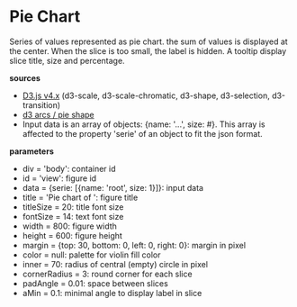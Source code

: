 # Pie Chart
Series of values represented as pie chart. the sum of values is displayed at the center. When the slice is too small, the label is hidden. A tooltip display slice title, size and percentage.

**sources**
* [D3.js v4.x](https://github.com/d3/d3/blob/master/API.md) (d3-scale, d3-scale-chromatic, d3-shape, d3-selection, d3-transition)
* [d3 arcs / pie shape](https://github.com/d3/d3-shape/blob/master/README.md#arcs)
* Input data is an array of objects: {name: '...', size: #}. This array is affected to the property 'serie' of an object to fit the json format.

**parameters**
* div = 'body': container id
* id = 'view': figure id
* data = {serie: [{name: 'root', size: 1}]}: input data
* title = 'Pie chart of ': figure title
* titleSize = 20: title font size
* fontSize = 14: text font size
* width = 800: figure width
* height = 600: figure height
* margin = {top: 30, bottom: 0, left: 0, right: 0}: margin in pixel
* color = null: palette for violin fill color
* inner = 70: radius of central (empty) circle in pixel
* cornerRadius = 3: round corner for each slice
* padAngle = 0.01: space between slices
* aMin = 0.1: minimal angle to display label in slice
